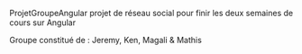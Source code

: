 ProjetGroupeAngular
projet de réseau social pour finir les deux semaines de cours sur Angular

Groupe constitué de : Jeremy, Ken, Magali & Mathis